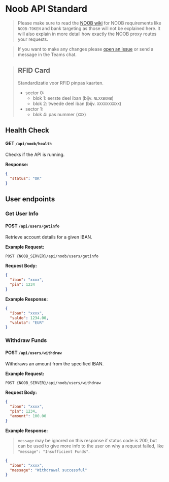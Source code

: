 # Noob API Standard
> Please make sure to read the [NOOB wiki](https://gitlab.cmi.hro.nl/technische-informatica/vakken/project-3-4-tinprj0x-34/noob/-/wikis/API) for NOOB requirements like `NOOB-TOKEN` and bank targeting as those will not be explained here. It will also explain in more detail how exactly the NOOB proxy routes your requests.

> If you want to make any changes please [open an issue](https://github.com/DeBonkBank/api-standard/issues) or send a message in the Teams chat.

> ## **RFID Card**
> Standardizatie voor RFID pinpas kaarten.
> - sector 0:
>   - blok 1: eerste deel iban (bijv. `NLXXBONB`)
>   - blok 2: tweede deel iban (bijv. `XXXXXXXXXX`)
> - sector 1: 
>   - blok 4: pas nummer (`XXX`)
## **Health Check**
#### **GET** `/api/noob/health`
Checks if the API is running.

**Response:**
```json
{
  "status": "OK"
}
```

## **User endpoints**
### Get User Info
#### **POST** `/api/users/getinfo`
Retrieve account details for a given IBAN.

**Example Request:**  
```
POST {NOOB_SERVER}/api/noob/users/getinfo
```  
**Request Body:**
```json  
{
  "iban": "xxxx",
  "pin": 1234
}
```

**Example Response:**
```json
{
  "iban": "xxxx",
  "saldo": 1234.00,
  "valuta": "EUR"
}
```

### Withdraw Funds
#### **POST** `/api/users/withdraw`
Withdraws an amount from the specified IBAN.

**Example Request:**  
```
POST {NOOB_SERVER}/api/noob/users/withdraw
``` 
**Request Body:**
```json
{
  "iban": "xxxx",
  "pin": 1234,
  "amount": 100.00
}
```
**Example Response:**
> `message` may be ignored on this response if status code is 200, but can be used to give more info to the user on why a request failed, like `"message": "Insufficient Funds"`.

```json
{
  "iban": "xxxx",
  "message": "Withdrawal successful"
}
```
